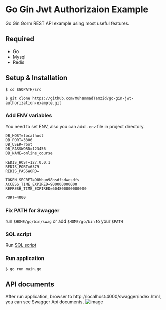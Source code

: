 # Go Gin Jwt Authorizaion Example

Go Gin Gorm REST API example using most useful features.

## Required

- Go
- Mysql
- Redis

## Setup & Installation

```
$ cd $GOPATH/src

$ git clone https://github.com/MuhammadTamzid/go-gin-jwt-authorization-example.git
```

### Add ENV variables

You need to set ENV, also you can add `.env` file in project directory.

```
DB_HOST=localhost
DB_PORT=3306
DB_USER=root
DB_PASSWORD=123456
DB_NAME=online_course

REDIS_HOST=127.0.0.1
REDIS_PORT=6379
REDIS_PASSWORD=

TOKEN_SECRET=98hbun98hsdfsdwesdfs
ACCESS_TIME_EXPIRED=900000000000
REFRESH_TIME_EXPIRED=604800000000000

PORT=4000
```

### Fix PATH for Swagger

run `$HOME/go/bin/swag` or add `$HOME/go/bin` to your `$PATH`

### SQL script

Run [SQL script](https://github.com/MuhammadTamzid/go-gin-jwt-authorization-example/blob/master/docs/sql/schema.sql)

### Run application

```
$ go run main.go
```

## API documents

After run application, browser to http://localhost:4000/swagger/index.html, you can see Swagger Api documents.
![image](https://i.imgur.com/6b4IZQo.jpg)
